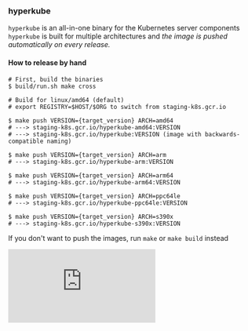 ### hyperkube

`hyperkube` is an all-in-one binary for the Kubernetes server components
`hyperkube` is built for multiple architectures and _the image is pushed automatically on every release._

#### How to release by hand

```console
# First, build the binaries
$ build/run.sh make cross

# Build for linux/amd64 (default)
# export REGISTRY=$HOST/$ORG to switch from staging-k8s.gcr.io

$ make push VERSION={target_version} ARCH=amd64
# ---> staging-k8s.gcr.io/hyperkube-amd64:VERSION
# ---> staging-k8s.gcr.io/hyperkube:VERSION (image with backwards-compatible naming)

$ make push VERSION={target_version} ARCH=arm
# ---> staging-k8s.gcr.io/hyperkube-arm:VERSION

$ make push VERSION={target_version} ARCH=arm64
# ---> staging-k8s.gcr.io/hyperkube-arm64:VERSION

$ make push VERSION={target_version} ARCH=ppc64le
# ---> staging-k8s.gcr.io/hyperkube-ppc64le:VERSION

$ make push VERSION={target_version} ARCH=s390x
# ---> staging-k8s.gcr.io/hyperkube-s390x:VERSION
```

If you don't want to push the images, run `make` or `make build` instead


[![Analytics](https://kubernetes-site.appspot.com/UA-36037335-10/GitHub/cluster/images/hyperkube/README.md?pixel)]()
